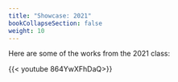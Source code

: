 ```yaml
---
title: "Showcase: 2021"
bookCollapseSection: false
weight: 10
---
```


Here are some of the works from the 2021 class:

{{< youtube 864YwXFhDaQ>}}